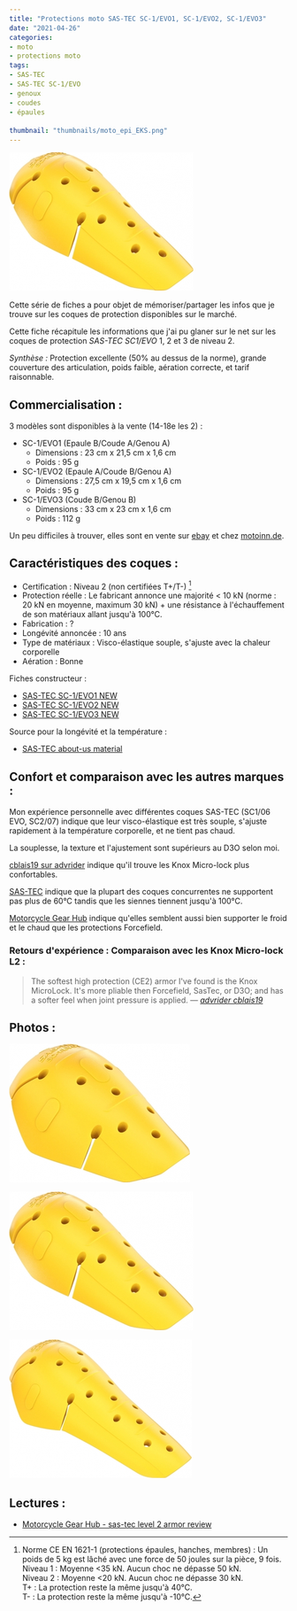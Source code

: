 ```yaml
---
title: "Protections moto SAS-TEC SC-1/EVO1, SC-1/EVO2, SC-1/EVO3"
date: "2021-04-26"
categories:
- moto
- protections moto
tags: 
- SAS-TEC
- SAS-TEC SC-1/EVO
- genoux
- coudes
- épaules

thumbnail: "thumbnails/moto_epi_EKS.png"
---
```


![:right](sastec-sc1-evo2-new__EA-KB-SA_niv2__source_sastec.jpg)

Cette série de fiches a pour objet de mémoriser/partager les infos que je trouve sur les coques de protection disponibles sur le marché.

Cette fiche récapitule les informations que j'ai pu glaner sur le net sur les coques de protection _SAS-TEC SC1/EVO_ 1, 2 et 3 de niveau 2.

_Synthèse :_ Protection excellente (50% au dessus de la norme), grande couverture des articulation, poids faible, aération correcte, et tarif raisonnable.


Commercialisation :
-------------------

3 modèles sont disponibles à la vente (14-18e les 2) :

- SC-1/EVO1 (Epaule B/Coude A/Genou A)
    - Dimensions : 23 cm x 21,5 cm x 1,6 cm
    - Poids : 95 g
- SC-1/EVO2 (Epaule A/Coude B/Genou A)
    - Dimensions : 27,5 cm x 19,5 cm x 1,6 cm
    - Poids : 95 g
- SC-1/EVO3 (Coude B/Genou B)
    - Dimensions : 33 cm x 23 cm x 1,6 cm
    - Poids : 112 g

Un peu difficiles à trouver, elles sont en vente sur [ebay](https://www.ebay.fr/sch/i.html?_from=R40&_nkw=sas+tec+evo&_sacat=0&LH_PrefLoc=3&_sop=15) et chez [motoinn.de](https://www.motoin.de/search.php?keywords=evo&manuid%5B%5D=79).


Caractéristiques des coques :
-----------------------------

- Certification : Niveau 2 (non certifiées T+/T-) [^1]
- Protection réelle : Le fabricant annonce une majorité < 10 kN (norme : 20 kN en moyenne, maximum 30 kN) + une résistance à l'échauffement de son matériaux allant jusqu'à 100°C.
- Fabrication : ?
- Longévité annoncée : 10 ans
- Type de matériaux : Visco-élastique souple, s'ajuste avec la chaleur corporelle
- Aération : Bonne


Fiches constructeur :

- [SAS-TEC SC-1/EVO1 NEW](https://www.sas-tec.de/en/products/sc-1-evo1/)
- [SAS-TEC SC-1/EVO2 NEW](https://www.sas-tec.de/en/products/sc-1-evo2/)
- [SAS-TEC SC-1/EVO3 NEW](https://www.sas-tec.de/en/products/sc-1-evo3/)

Source pour la longévité et la température :

- [SAS-TEC about-us material](https://www.sas-tec.de/en/about-us/material/)

Confort et comparaison avec les autres marques : 
------------------------------------------------

Mon expérience personnelle avec différentes coques SAS-TEC (SC1/06 EVO, SC2/07) indique que leur visco-élastique est très souple, s'ajuste rapidement à la température corporelle, et ne tient pas chaud.

La souplesse, la texture et l'ajustement sont supérieurs au D3O selon moi.

[cblais19 sur advrider](https://advrider.com/f/threads/comfortable-knee-armor.1371777/#post-37833963) indique qu'il trouve les Knox Micro-lock plus confortables.

[SAS-TEC](https://www.sas-tec.de/en/about-us/material/) indique que la plupart des coques concurrentes ne supportent pas plus de 60°C tandis que les siennes tiennent jusqu'à 100°C.

[Motorcycle Gear Hub](https://www.mcgearhub.com/motorcycle-armor/sas-tec-level-2-armor-review-sc-1-evo-protectors-knees-elbows-shoulders/) indique qu'elles semblent aussi bien supporter le froid et le chaud que les protections Forcefield.

### Retours d'expérience : Comparaison avec les Knox Micro-lock L2 :

> The softest high protection (CE2) armor I've found is the Knox MicroLock. It's more pliable then Forcefield, SasTec, or D3O; and has a softer feel when joint pressure is applied. 
> — <cite>[advrider cblais19](https://advrider.com/f/threads/comfortable-knee-armor.1371777/#post-37833963)</cite>

Photos :
--------

![sastec-sc1-evo1-new__EA-KA-SB_niv2__source_sastec.jpg](sastec-sc1-evo1-new__EA-KA-SB_niv2__source_sastec.jpg)

![sastec-sc1-evo2-new__EA-KB-SA_niv2__source_sastec.jpg](sastec-sc1-evo2-new__EA-KB-SA_niv2__source_sastec.jpg)

![sastec-sc1-evo3-new__EB-KB_niv2__source_sastec.jpg](sastec-sc1-evo3-new__EB-KB_niv2__source_sastec.jpg)


Lectures :
----------

- [Motorcycle Gear Hub - sas-tec level 2 armor review](https://www.mcgearhub.com/motorcycle-armor/sas-tec-level-2-armor-review-sc-1-evo-protectors-knees-elbows-shoulders/)

[^1]: Norme CE EN 1621-1 (protections épaules, hanches, membres) : Un poids de 5 kg est lâché avec une force de 50 joules sur la pièce, 9 fois.<br />
Niveau 1 : Moyenne <35 kN. Aucun choc ne dépasse 50 kN.<br />
Niveau 2 : Moyenne <20 kN. Aucun choc ne dépasse 30 kN.<br />
T+ : La protection reste la même jusqu'à 40°C.<br />
T- : La protection reste la même jusqu'à -10°C.
